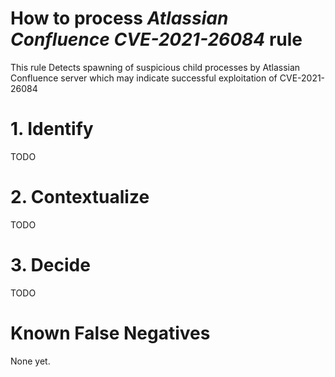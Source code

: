 # How to process *Atlassian Confluence CVE-2021-26084* rule
This rule Detects spawning of suspicious child processes by Atlassian Confluence server which may indicate successful exploitation of CVE-2021-26084

# 1. Identify
TODO

# 2. Contextualize
TODO

# 3. Decide
TODO

# Known False Negatives
None yet.
